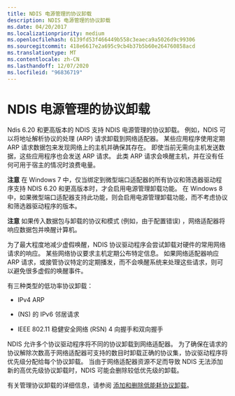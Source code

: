 ```yaml
---
title: NDIS 电源管理的协议卸载
description: NDIS 电源管理的协议卸载
ms.date: 04/20/2017
ms.localizationpriority: medium
ms.openlocfilehash: 6139fd53f466449b558c3eaeca9a5026d9c99306
ms.sourcegitcommit: 418e6617e2a695c9cb4b37b5b60e264760858acd
ms.translationtype: MT
ms.contentlocale: zh-CN
ms.lasthandoff: 12/07/2020
ms.locfileid: "96836719"
---
```

# <a name="protocol-offloads-for-ndis-power-management"></a>NDIS 电源管理的协议卸载





Ndis 6.20 和更高版本的 NDIS 支持 NDIS 电源管理的协议卸载。 例如，NDIS 可以将地址解析协议的处理 (ARP) 请求卸载到网络适配器。 某些应用程序使用定期 ARP 请求数据包来发现网络上的主机并确保其存在。 即使当前无需向主机发送数据，这些应用程序也会发送 ARP 请求。 此类 ARP 请求会唤醒主机，并在没有任何可用于宿主的情况时浪费电量。

**注意**   在 Windows 7 中，仅当绑定到微型端口适配器的所有协议和筛选器驱动程序支持 NDIS 6.20 和更高版本时，才会启用电源管理卸载功能。 在 Windows 8 中，如果微型端口适配器支持此功能，则会启用电源管理卸载功能，而不考虑协议和筛选器驱动程序的版本。

 

**注意**  如果传入数据包与卸载的协议和模式 (例如，由于配置错误) ，网络适配器将响应数据包并唤醒计算机。

 

为了最大程度地减少虚假唤醒，NDIS 协议驱动程序会尝试卸载对硬件的常用网络请求的响应。 某些网络协议要求主机定期公布特定信息。 如果网络适配器响应 ARP 请求，或接管协议特定的定期播发，而不会唤醒系统来处理这些请求，则可以避免很多虚假的唤醒事件。

有三种类型的低功率协议卸载：

-   IPv4 ARP

-    (NS) 的 IPv6 邻居请求

-   IEEE 802.11 稳健安全网络 (RSN) 4 向握手和双向握手

NDIS 允许多个协议驱动程序将不同的协议卸载到网络适配器。 为了确保在请求的协议解除次数高于网络适配器可支持的数目时卸载正确的协议集，协议驱动程序将优先级分配给每个协议卸载。 当由于网络适配器资源不足而导致 NDIS 无法添加新的高优先级协议卸载时，NDIS 可能会删除较低优先级的卸载。

有关管理协议卸载的详细信息，请参阅 [添加和删除低能耗协议卸载](adding-and-deleting-low-power-protocol-offloads.md)。

 

 





